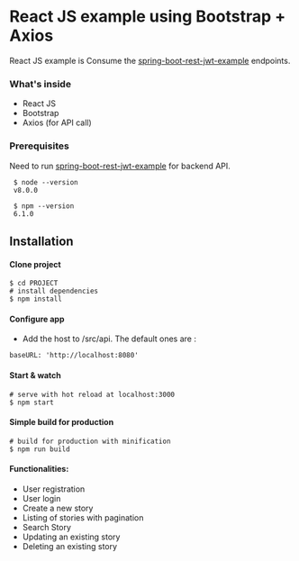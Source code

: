 # React JS example using Bootstrap + Axios

React JS example is Consume the [spring-boot-rest-jwt-example](https://github.com/salimerid/spring-boot-rest-jwt-example) endpoints.

### What's inside

   - React JS
   - Bootstrap
   - Axios (for API call)
 
 
### Prerequisites

Need to run [spring-boot-rest-jwt-example](https://github.com/salimerid/spring-boot-rest-jwt-example) for backend API.
 
     $ node --version
     v8.0.0
     
     $ npm --version
     6.1.0
    
## Installation

#### Clone project
   
    $ cd PROJECT
    # install dependencies
    $ npm install
    
#### Configure app
      
   - Add the host to /src/api. The default ones are : 
   
    
    baseURL: 'http://localhost:8080'


#### Start & watch
  
    # serve with hot reload at localhost:3000
    $ npm start
    
#### Simple build for production
  
    # build for production with minification
    $ npm run build

#### Functionalities:

   - User registration
   - User login
   - Create a new story
   - Listing of stories with pagination
   - Search Story
   - Updating an existing story
   - Deleting an existing story
